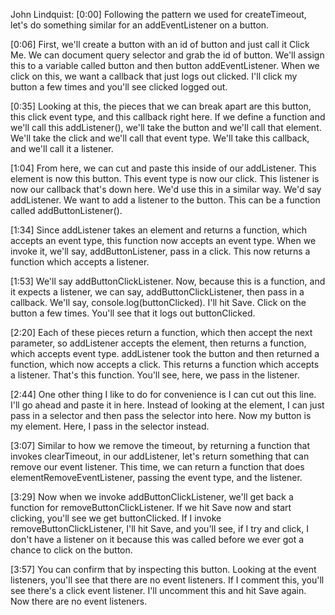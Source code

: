 John Lindquist: [0:00] Following the pattern we used for createTimeout, let's do something similar for an addEventListener on a button.

[0:06] First, we'll create a button with an id of button and just call it Click Me. We can document query selector and grab the id of button. We'll assign this to a variable called button and then button addEventListener. When we click on this, we want a callback that just logs out clicked. I'll click my button a few times and you'll see clicked logged out.

[0:35] Looking at this, the pieces that we can break apart are this button, this click event type, and this callback right here. If we define a function and we'll call this addListener(), we'll take the button and we'll call that element. We'll take the click and we'll call that event type. We'll take this callback, and we'll call it a listener.

[1:04] From here, we can cut and paste this inside of our addListener. This element is now this button. This event type is now our click. This listener is now our callback that's down here. We'd use this in a similar way. We'd say addListener. We want to add a listener to the button. This can be a function called addButtonListener().

[1:34] Since addListener takes an element and returns a function, which accepts an event type, this function now accepts an event type. When we invoke it, we'll say, addButtonListener, pass in a click. This now returns a function which accepts a listener.

[1:53] We'll say addButtonClickListener. Now, because this is a function, and it expects a listener, we can say, addButtonClickListener, then pass in a callback. We'll say, console.log(buttonClicked). I'll hit Save. Click on the button a few times. You'll see that it logs out buttonClicked.

[2:20] Each of these pieces return a function, which then accept the next parameter, so addListener accepts the element, then returns a function, which accepts event type. addListener took the button and then returned a function, which now accepts a click. This returns a function which accepts a listener. That's this function. You'll see, here, we pass in the listener.

[2:44] One other thing I like to do for convenience is I can cut out this line. I'll go ahead and paste it in here. Instead of looking at the element, I can just pass in a selector and then pass the selector into here. Now my button is my element. Here, I pass in the selector instead.

[3:07] Similar to how we remove the timeout, by returning a function that invokes clearTimeout, in our addListener, let's return something that can remove our event listener. This time, we can return a function that does elementRemoveEventListener, passing the event type, and the listener.

[3:29] Now when we invoke addButtonClickListener, we'll get back a function for removeButtonClickListener. If we hit Save now and start clicking, you'll see we get buttonClicked. If I invoke removeButtonClickListener, I'll hit Save, and you'll see, if I try and click, I don't have a listener on it because this was called before we ever got a chance to click on the button.

[3:57] You can confirm that by inspecting this button. Looking at the event listeners, you'll see that there are no event listeners. If I comment this, you'll see there's a click event listener. I'll uncomment this and hit Save again. Now there are no event listeners.
